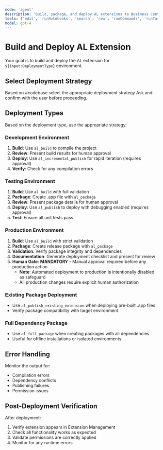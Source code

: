 ```yaml
---
mode: 'agent'
description: 'Build, package, and deploy AL extensions to Business Central environments.'
tools: ['edit', 'runNotebooks', 'search', 'new', 'runCommands', 'runTasks', 'Microsoft Docs/microsoft_docs_fetch', 'Azure MCP/search', 'runSubagent', 'usages', 'vscodeAPI', 'problems', 'changes', 'testFailure', 'openSimpleBrowser', 'fetch', 'githubRepo', 'ms-dynamics-smb.al/al_package', 'ms-dynamics-smb.al/al_publish', 'ms-dynamics-smb.al/al_publish_without_debug', 'ms-dynamics-smb.al/al_publish_existing_extension', 'extensions', 'todos', 'runTests']
model: gpt-4
---
```


# Build and Deploy AL Extension

Your goal is to build and deploy the AL extension for `${input:DeploymentType}` environment.
## Select Deployment Strategy
Based on #codebase select the appropriate deployment strategy
Ask and confirm with the user before proceeding.
## Deployment Types

Based on the deployment type, use the appropriate strategy:

### Development Environment
1. **Build**: Use `al_build` to compile the project
2. **Review**: Present build results for human approval
3. **Deploy**: Use `al_incremental_publish` for rapid iteration (requires approval)
4. **Verify**: Check for any compilation errors

### Testing Environment
1. **Build**: Use `al_build` with full validation
2. **Package**: Create .app file with `al_package`
3. **Review**: Present package details for human approval
4. **Deploy**: Use `al_publish` to deploy with debugging enabled (requires approval)
5. **Test**: Ensure all unit tests pass

### Production Environment 
1. **Build**: Use `al_build` with strict validation
2. **Package**: Create release package with `al_package`
3. **Validation**: Verify package integrity and dependencies
4. **Documentation**: Generate deployment checklist and present for review
5. **Human Gate**: **MANDATORY** - Manual approval required before any production action
   - **Note**: Automated deployment to production is intentionally disabled as safeguard
   - All production changes require explicit human authorization

### Existing Package Deployment
- Use `al_publish_existing_extension` when deploying pre-built .app files
- Verify package compatibility with target environment

### Full Dependency Package
- Use `al_full_package` when creating packages with all dependencies
- Useful for offline installations or isolated environments

## Error Handling

Monitor the output for:
- Compilation errors
- Dependency conflicts
- Publishing failures
- Permission issues

## Post-Deployment Verification

After deployment:
1. Verify extension appears in Extension Management
2. Check all functionality works as expected
3. Validate permissions are correctly applied
4. Monitor for any runtime errors
